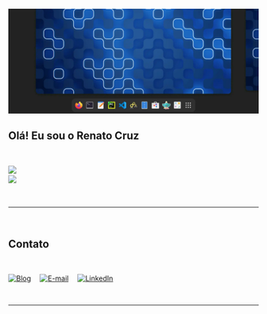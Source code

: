 ![Cover fedora desktop](./images/fedora-desktop.webp)

## Olá! Eu sou o Renato Cruz

<br>

<img height="180em" src="https://github-readme-stats.vercel.app/api?username=natorsc&show_icons=true&theme=dracula&include_all_commits=true&count_private=true"/>&emsp;\
<img height="180em" src="https://github-readme-stats.vercel.app/api/top-langs/?username=natorsc&layout=compact&langs_count=7&theme=dracula"/>

<br>

---

<br>

## Contato

<br>

[![Blog](https://img.shields.io/badge/-Blog-critical?style=for-the-badge&logo=blog&logoColor=white)](https://justcode.com.br/qt/ "Acessar.")&emsp;
[![E-mail](https://img.shields.io/badge/-E&#8211;mail-blueviolet?style=for-the-badge&logo=gmail&logoColor=white)](mailto:natorsc@gmail.com "Enviar e-mail.")&emsp;
[![LinkedIn](https://img.shields.io/badge/-LinkedIn-blue?style=for-the-badge&logo=linkedin&logoColor=white)](https://www.linkedin.com/in/natorsc/ "Acessar.")

<br>

---
